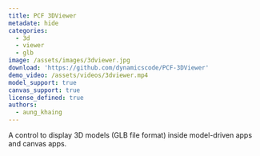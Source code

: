 ```yaml
---
title: PCF 3DViewer
metadate: hide
categories:
  - 3d
  - viewer
  - glb
image: /assets/images/3dviewer.jpg
download: 'https://github.com/dynamicscode/PCF-3DViewer'
demo_video: /assets/videos/3dviewer.mp4
model_support: true
canvas_support: true
license_defined: true
authors:
  - aung_khaing
---
```


A control to display 3D models (GLB file format) inside model-driven apps and canvas apps.
